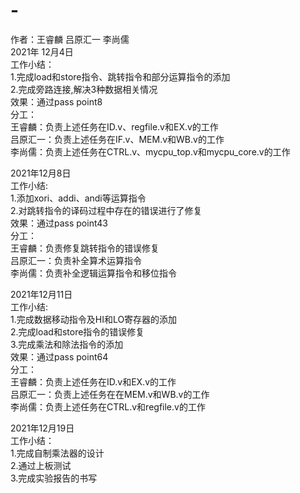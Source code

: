 # -
作者：王睿麟 吕原汇一 李尚儒\
2021年 12月4日\
工作小结：\
1.完成load和store指令、跳转指令和部分运算指令的添加\
2.完成旁路连接,解决3种数据相关情况\
效果：通过pass point8\
分工：\
王睿麟：负责上述任务在ID.v、regfile.v和EX.v的工作\
吕原汇一：负责上述任务在IF.v、MEM.v和WB.v的工作\
李尚儒：负责上述任务在CTRL.v、mycpu_top.v和mycpu_core.v的工作


2021年12月8日\
工作小结:\
1.添加xori、addi、andi等运算指令\
2.对跳转指令的译码过程中存在的错误进行了修复\
效果：通过pass point43\
分工：\
王睿麟：负责修复跳转指令的错误修复\
吕原汇一：负责补全算术运算指令\
李尚儒：负责补全逻辑运算指令和移位指令


2021年12月11日\
工作小结:\
1.完成数据移动指令及HI和LO寄存器的添加\
2.完成load和store指令的错误修复\
3.完成乘法和除法指令的添加\
效果：通过pass point64\
分工：\
王睿麟：负责上述任务在ID.v和EX.v的工作\
吕原汇一：负责上述任务在在MEM.v和WB.v的工作\
李尚儒：负责上述任务在CTRL.v和regfile.v的工作


2021年12月19日\
工作小结：\
1.完成自制乘法器的设计\
2.通过上板测试\
3.完成实验报告的书写
